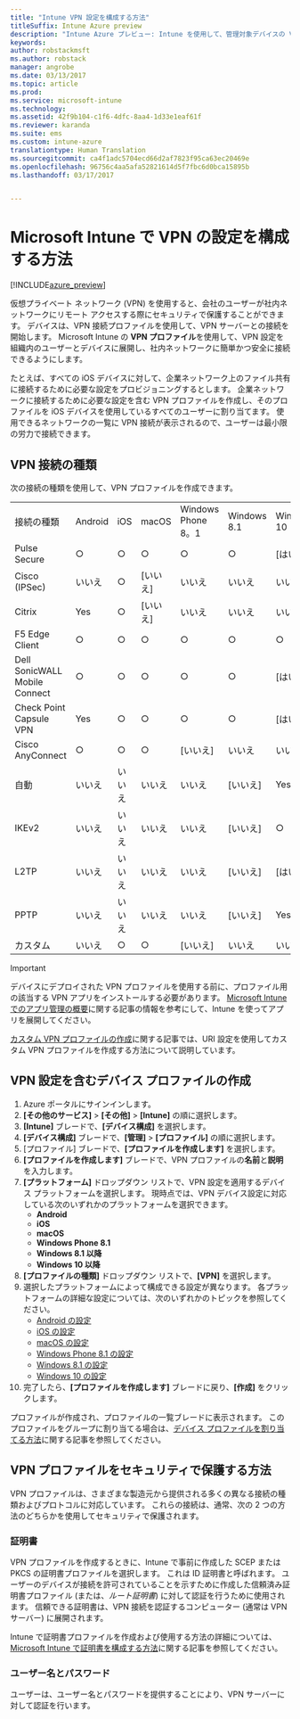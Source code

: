 ```yaml
---
title: "Intune VPN 設定を構成する方法"
titleSuffix: Intune Azure preview
description: "Intune Azure プレビュー: Intune を使用して、管理対象デバイスの VPN 接続を構成する方法について説明します。"
keywords: 
author: robstackmsft
ms.author: robstack
manager: angrobe
ms.date: 03/13/2017
ms.topic: article
ms.prod: 
ms.service: microsoft-intune
ms.technology: 
ms.assetid: 42f9b104-c1f6-4dfc-8aa4-1d33e1eaf61f
ms.reviewer: karanda
ms.suite: ems
ms.custom: intune-azure
translationtype: Human Translation
ms.sourcegitcommit: ca4f1adc5704ecd66d2af7823f95ca63ec20469e
ms.openlocfilehash: 96756c4aa5afa52821614d5f7fbc6d0bca15895b
ms.lasthandoff: 03/17/2017


---
```


# <a name="how-to-configure-vpn-settings-in-microsoft-intune"></a>Microsoft Intune で VPN の設定を構成する方法

[!INCLUDE[azure_preview](../includes/azure_preview.md)]

仮想プライベート ネットワーク (VPN) を使用すると、会社のユーザーが社内ネットワークにリモート アクセスする際にセキュリティで保護することができます。 デバイスは、VPN 接続プロファイルを使用して、VPN サーバーとの接続を開始します。 Microsoft Intune の **VPN プロファイル**を使用して、VPN 設定を組織内のユーザーとデバイスに展開し、社内ネットワークに簡単かつ安全に接続できるようにします。

たとえば、すべての iOS デバイスに対して、企業ネットワーク上のファイル共有に接続するために必要な設定をプロビジョニングするとします。 企業ネットワークに接続するために必要な設定を含む VPN プロファイルを作成し、そのプロファイルを iOS デバイスを使用しているすべてのユーザーに割り当てます。 使用できるネットワークの一覧に VPN 接続が表示されるので、ユーザーは最小限の労力で接続できます。

## <a name="vpn-connection-types"></a>VPN 接続の種類

次の接続の種類を使用して、VPN プロファイルを作成できます。

||||||||
|-|-|-|-|-|-|-|
|接続の種類|Android|iOS|macOS|Windows Phone 8。1|Windows 8.1|Windows 10|
|Pulse Secure|○|○|○|○|○|[はい]|
|Cisco (IPSec)|いいえ|○|[いいえ]|いいえ|いいえ|いいえ|
|Citrix|Yes|○|[いいえ]|いいえ|いいえ|いいえ|
|F5 Edge Client|○|○|○|○|○|○|
|Dell SonicWALL Mobile Connect|○|○|○|○|○|[はい]|
|Check Point Capsule VPN|Yes|○|○|○|○|[はい]|
|Cisco AnyConnect|○|○|○|[いいえ]|いいえ|いいえ|
|自動|いいえ|いいえ|いいえ|いいえ|[いいえ]|Yes|
|IKEv2|いいえ|いいえ|いいえ|いいえ|[いいえ]|○|
|L2TP|いいえ|いいえ|いいえ|いいえ|[いいえ]|[はい]|
|PPTP|いいえ|いいえ|いいえ|いいえ|[いいえ]|Yes|
|カスタム|いいえ|○|○|[いいえ]|いいえ|いいえ|


> [!IMPORTANT]
> デバイスにデプロイされた VPN プロファイルを使用する前に、プロファイル用の該当する VPN アプリをインストールする必要があります。 [Microsoft Intune でのアプリ管理の概要](/intune-azure/manage-apps/what-is-app-management)に関する記事の情報を参考にして、Intune を使ってアプリを展開してください。  

[カスタム VPN プロファイルの作成](create-custom-vpn-profiles.md)に関する記事では、URI 設定を使用してカスタム VPN プロファイルを作成する方法について説明しています。     

## <a name="create-a-device-profile-containing-vpn-settings"></a>VPN 設定を含むデバイス プロファイルの作成

1. Azure ポータルにサインインします。
2. **[その他のサービス]** > **[その他]** > **[Intune]** の順に選択します。
3. **[Intune]** ブレードで、**[デバイス構成]** を選択します。
2. **[デバイス構成]** ブレードで、**[管理]** > **[プロファイル]** の順に選択します。
3. [プロファイル] ブレードで、**[プロファイルを作成します]** を選択します。
4. **[プロファイルを作成します]** ブレードで、VPN プロファイルの**名前**と**説明**を入力します。
5. **[プラットフォーム]** ドロップダウン リストで、VPN 設定を適用するデバイス プラットフォームを選択します。 現時点では、VPN デバイス設定に対応している次のいずれかのプラットフォームを選択できます。
    - **Android**
    - **iOS**
    - **macOS**
    - **Windows Phone 8.1**
    - **Windows 8.1 以降**
    - **Windows 10 以降**
6. **[プロファイルの種類]** ドロップダウン リストで、**[VPN]** を選択します。
7. 選択したプラットフォームによって構成できる設定が異なります。 各プラットフォームの詳細な設定については、次のいずれかのトピックを参照してください。
    - [Android の設定](vpn-for-android.md)
    - [iOS の設定](vpn-for-ios.md)
    - [macOS の設定](vpn-for-macos.md)
    - [Windows Phone 8.1 の設定](vpn-for-windows-phone-8-1.md)
    - [Windows 8.1 の設定](vpn-for-windows-8-1.md)
    - [Windows 10 の設定](vpn-for-windows-10.md)
8. 完了したら、**[プロファイルを作成します]** ブレードに戻り、**[作成]** をクリックします。

プロファイルが作成され、プロファイルの一覧ブレードに表示されます。
このプロファイルをグループに割り当てる場合は、[デバイス プロファイルを割り当てる方法](how-to-assign-device-profiles.md)に関する記事を参照してください。


## <a name="methods-of-securing-vpn-profiles"></a>VPN プロファイルをセキュリティで保護する方法

VPN プロファイルは、さまざまな製造元から提供される多くの異なる接続の種類およびプロトコルに対応しています。 これらの接続は、通常、次の 2 つの方法のどちらかを使用してセキュリティで保護されます。

### <a name="certificates"></a>証明書

VPN プロファイルを作成するときに、Intune で事前に作成した SCEP または PKCS の証明書プロファイルを選択します。 これは ID 証明書と呼ばれます。 ユーザーのデバイスが接続を許可されていることを示すために作成した信頼済み証明書プロファイル (または、*ルート証明書*) に対して認証を行うために使用されます。 信頼できる証明書は、VPN 接続を認証するコンピューター (通常は VPN サーバー) に展開されます。

Intune で証明書プロファイルを作成および使用する方法の詳細については、[Microsoft Intune で証明書を構成する方法](how-to-configure-certificates.md)に関する記事を参照してください。

### <a name="user-name-and-password"></a>ユーザー名とパスワード

ユーザーは、ユーザー名とパスワードを提供することにより、VPN サーバーに対して認証を行います。

